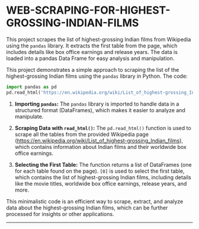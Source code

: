 # WEB-SCRAPING-FOR-HIGHEST-GROSSING-INDIAN-FILMS
This project scrapes the list of highest-grossing Indian films from Wikipedia using the `pandas` library. It extracts the first table from the page, which includes details like box office earnings and release years. The data is loaded into a pandas Data Frame for easy analysis and manipulation.

This project demonstrates a simple approach to scraping the list of the highest-grossing Indian films using the `pandas` library in Python. The code:

```python
import pandas as pd
pd.read_html('https://en.wikipedia.org/wiki/List_of_highest-grossing_Indian_films')[0]
```

1. **Importing `pandas`:** The `pandas` library is imported to handle data in a structured format (DataFrames), which makes it easier to analyze and manipulate.
   
2. **Scraping Data with `read_html()`:** The `pd.read_html()` function is used to scrape all the tables from the provided Wikipedia page (https://en.wikipedia.org/wiki/List_of_highest-grossing_Indian_films), which contains information about Indian films and their worldwide box office earnings.

3. **Selecting the First Table:** The function returns a list of DataFrames (one for each table found on the page). `[0]` is used to select the first table, which contains the list of highest-grossing Indian films, including details like the movie titles, worldwide box office earnings, release years, and more.

This minimalistic code is an efficient way to scrape, extract, and analyze data about the highest-grossing Indian films, which can be further processed for insights or other applications.

---
